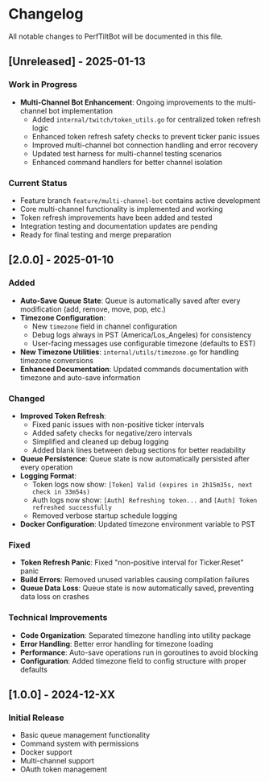 # Changelog

All notable changes to PerfTiltBot will be documented in this file.

## [Unreleased] - 2025-01-13

### Work in Progress
- **Multi-Channel Bot Enhancement**: Ongoing improvements to the multi-channel bot implementation
  - Added `internal/twitch/token_utils.go` for centralized token refresh logic
  - Enhanced token refresh safety checks to prevent ticker panic issues
  - Improved multi-channel bot connection handling and error recovery
  - Updated test harness for multi-channel testing scenarios
  - Enhanced command handlers for better channel isolation

### Current Status
- Feature branch `feature/multi-channel-bot` contains active development
- Core multi-channel functionality is implemented and working
- Token refresh improvements have been added and tested
- Integration testing and documentation updates are pending
- Ready for final testing and merge preparation

## [2.0.0] - 2025-01-10

### Added
- **Auto-Save Queue State**: Queue is automatically saved after every modification (add, remove, move, pop, etc.)
- **Timezone Configuration**: 
  - New `timezone` field in channel configuration
  - Debug logs always in PST (America/Los_Angeles) for consistency
  - User-facing messages use configurable timezone (defaults to EST)
- **New Timezone Utilities**: `internal/utils/timezone.go` for handling timezone conversions
- **Enhanced Documentation**: Updated commands documentation with timezone and auto-save information

### Changed
- **Improved Token Refresh**: 
  - Fixed panic issues with non-positive ticker intervals
  - Added safety checks for negative/zero intervals
  - Simplified and cleaned up debug logging
  - Added blank lines between debug sections for better readability
- **Queue Persistence**: Queue state is now automatically persisted after every operation
- **Logging Format**: 
  - Token logs now show: `[Token] Valid (expires in 2h15m35s, next check in 33m54s)`
  - Auth logs now show: `[Auth] Refreshing token...` and `[Auth] Token refreshed successfully`
  - Removed verbose startup schedule logging
- **Docker Configuration**: Updated timezone environment variable to PST

### Fixed
- **Token Refresh Panic**: Fixed "non-positive interval for Ticker.Reset" panic
- **Build Errors**: Removed unused variables causing compilation failures
- **Queue Data Loss**: Queue state is now automatically saved, preventing data loss on crashes

### Technical Improvements
- **Code Organization**: Separated timezone handling into utility package
- **Error Handling**: Better error handling for timezone loading
- **Performance**: Auto-save operations run in goroutines to avoid blocking
- **Configuration**: Added timezone field to config structure with proper defaults

## [1.0.0] - 2024-12-XX

### Initial Release
- Basic queue management functionality
- Command system with permissions
- Docker support
- Multi-channel support
- OAuth token management 